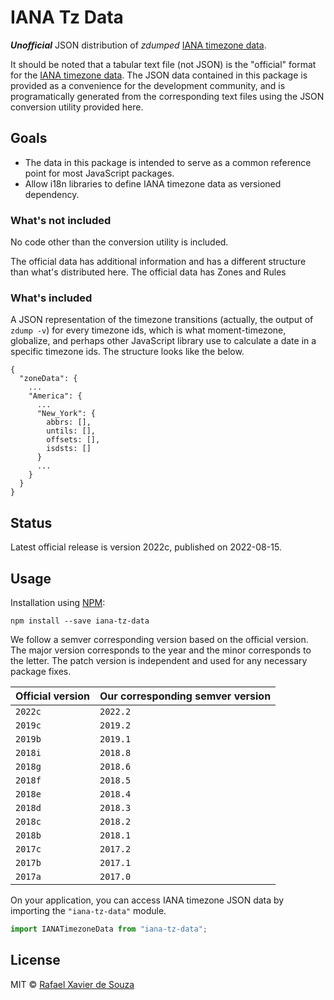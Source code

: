 # IANA Tz Data

***Unofficial*** JSON distribution of *zdumped* [IANA timezone data][].

It should be noted that a tabular text file (not JSON) is the "official" format for the [IANA timezone data][]. The JSON data contained in this package is provided as a convenience for the development community, and is programatically generated from the corresponding text files using the JSON conversion utility provided here.

## Goals

- The data in this package is intended to serve as a common reference point for most JavaScript packages.
- Allow i18n libraries to define IANA timezone data as versioned dependency.

### What's not included

No code other than the conversion utility is included.

The official data has additional information and has a different structure than what's distributed here. The official data has Zones and Rules

### What's included

A JSON representation of the timezone transitions (actually, the output of `zdump -v`) for every timezone ids, which is what moment-timezone, globalize, and perhaps other JavaScript library use to calculate a date in a specific timezone ids. The structure looks like the below.

```
{
  "zoneData": {
    ...
    "America": {
      ...
      "New_York": {
        abbrs: [],
        untils: [],
        offsets: [],
        isdsts: []
      }
      ...
    }
  }
}
```

## Status

Latest official release is version 2022c, published on 2022-08-15.

## Usage

Installation using [NPM](https://www.npmjs.com):

```
npm install --save iana-tz-data
```

We follow a semver corresponding version based on the official version. The major version corresponds to the year and the minor corresponds to the letter. The patch version is independent and used for any necessary package fixes.

| Official version | Our corresponding semver version |
|------------------|----------------------------------|
| `2022c`          | `2022.2`                         |
| `2019c`          | `2019.2`                         |
| `2019b`          | `2019.1`                         |
| `2018i`          | `2018.8`                         |
| `2018g`          | `2018.6`                         |
| `2018f`          | `2018.5`                         |
| `2018e`          | `2018.4`                         |
| `2018d`          | `2018.3`                         |
| `2018c`          | `2018.2`                         |
| `2018b`          | `2018.1`                         |
| `2017c`          | `2017.2`                         |
| `2017b`          | `2017.1`                         |
| `2017a`          | `2017.0`                         |

On your application, you can access IANA timezone JSON data by importing the `"iana-tz-data"` module.

```javascript
import IANATimezoneData from "iana-tz-data";
```

## License

MIT © [Rafael Xavier de Souza](http://rafael.xavier.blog.br)

[IANA timezone data]: https://www.iana.org/time-zones
